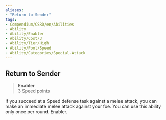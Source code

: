```yaml
---
aliases:
- "Return to Sender"
tags:
- Compendium/CSRD/en/Abilities
- Ability
- Ability/Enabler
- Ability/Cost/3
- Ability/Tier/High
- Ability/Pool/Speed
- Ability/Categories/Special-Attack
---
```


  
## Return to Sender  
>**Enabler**  
>3 Speed points
  
If you succeed at a Speed defense task against a melee attack, you can make an immediate melee attack against your foe. You can use this ability only once per round. Enabler.